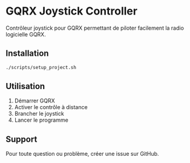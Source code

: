# GQRX Joystick Controller

Contrôleur joystick pour GQRX permettant de piloter facilement la radio logicielle GQRX.

## Installation

```bash
./scripts/setup_project.sh
```

## Utilisation

1. Démarrer GQRX
2. Activer le contrôle à distance
3. Brancher le joystick
4. Lancer le programme

## Support

Pour toute question ou problème, créer une issue sur GitHub.

